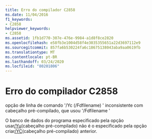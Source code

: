 ```yaml
---
title: Erro do compilador C2858
ms.date: 11/04/2016
f1_keywords:
- C2858
helpviewer_keywords:
- C2858
ms.assetid: 1fb1d770-307e-476e-9984-a1d8f8ce2820
ms.openlocfilehash: e58fb3e1004d58f4e3035355651a22d3697112e9
ms.sourcegitcommit: 857fa6b530224fa6c18675138043aba9aa0619fb
ms.translationtype: MT
ms.contentlocale: pt-BR
ms.lasthandoff: 03/24/2020
ms.locfileid: "80201806"
---
```

# <a name="compiler-error-c2858"></a>Erro do compilador C2858

opção de linha de comando '/Yc (/Fdfilename) ' inconsistente com cabeçalho pré-compilado, que usou '/Fdfilename '

O banco de dados do programa especificado pela opção usar[/Yu](../../build/reference/yu-use-precompiled-header-file.md)(cabeçalho pré-compilado) não é o especificado pela opção criar[/YC](../../build/reference/yc-create-precompiled-header-file.md)(cabeçalho pré-compilado) anterior.
